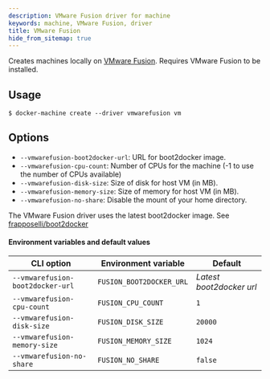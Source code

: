 ```yaml
---
description: VMware Fusion driver for machine
keywords: machine, VMware Fusion, driver
title: VMware Fusion
hide_from_sitemap: true
---
```


Creates machines locally on [VMware Fusion](http://www.vmware.com/products/fusion). Requires VMware Fusion to be installed.

## Usage

    $ docker-machine create --driver vmwarefusion vm

## Options

-   `--vmwarefusion-boot2docker-url`: URL for boot2docker image.
-   `--vmwarefusion-cpu-count`: Number of CPUs for the machine (-1 to use the number of CPUs available)
-   `--vmwarefusion-disk-size`: Size of disk for host VM (in MB).
-   `--vmwarefusion-memory-size`: Size of memory for host VM (in MB).
-   `--vmwarefusion-no-share`: Disable the mount of your home directory.

The VMware Fusion driver uses the latest boot2docker image.
See [frapposelli/boot2docker](https://github.com/boot2docker/boot2docker)

#### Environment variables and default values

| CLI option                       | Environment variable     | Default                  |
| -------------------------------- | ------------------------ | ------------------------ |
| `--vmwarefusion-boot2docker-url` | `FUSION_BOOT2DOCKER_URL` | _Latest boot2docker url_ |
| `--vmwarefusion-cpu-count`       | `FUSION_CPU_COUNT`       | `1`                      |
| `--vmwarefusion-disk-size`       | `FUSION_DISK_SIZE`       | `20000`                  |
| `--vmwarefusion-memory-size`     | `FUSION_MEMORY_SIZE`     | `1024`                   |
| `--vmwarefusion-no-share`        | `FUSION_NO_SHARE`        | `false`                  |
